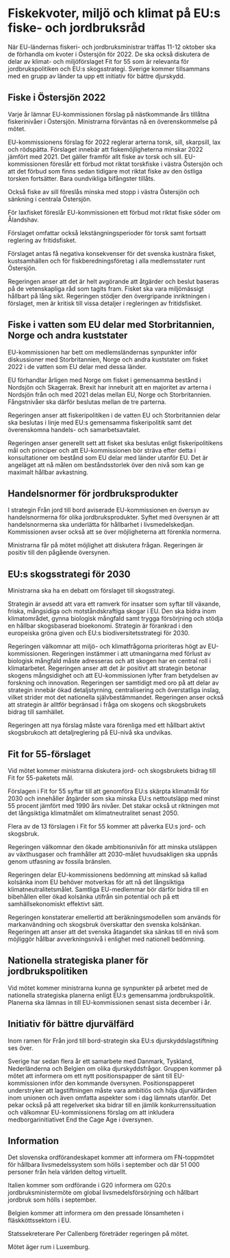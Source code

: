 # Fiskekvoter, miljö och klimat på EU:s fiske- och jordbruksråd

När EU\-ländernas fiskeri\- och jordbruksministrar träffas 11\-12 oktober ska de förhandla om kvoter i Östersjön för 2022\. De ska också diskutera de delar av klimat\- och miljöförslaget Fit for 55 som är relevanta för jordbrukspolitiken och EU:s skogsstrategi. Sverige kommer tillsammans med en grupp av länder ta upp ett initiativ för bättre djurskydd.


## Fiske i Östersjön 2022

Varje år lämnar EU\-kommissionen förslag på nästkommande års tillåtna fiskerinivåer i Östersjön. Ministrarna förväntas nå en överenskommelse på mötet.

EU\-kommissionens förslag för 2022 reglerar arterna torsk, sill, skarpsill, lax och rödspätta. Förslaget innebär att fiskemöjligheterna minskar 2022 jämfört med 2021\. Det gäller framför allt fiske av torsk och sill. EU\-kommissionen föreslår ett förbud mot riktat torskfiske i västra Östersjön och att det förbud som finns sedan tidigare mot riktat fiske av den östliga torsken fortsätter. Bara oundvikliga bifångster tillåts.

Också fiske av sill föreslås minska med stopp i västra Östersjön och sänkning i centrala Östersjön.

För laxfisket föreslår EU\-kommissionen ett förbud mot riktat fiske söder om Ålandshav.

Förslaget omfattar också lekstängningsperioder för torsk samt fortsatt reglering av fritidsfisket.

Förslaget antas få negativa konsekvenser för det svenska kustnära fisket, kustsamhällen och för fiskberedningsföretag i alla medlemsstater runt Östersjön.

Regeringen anser att det är helt avgörande att åtgärder och beslut baseras på de vetenskapliga råd som tagits fram. Fisket ska vara miljömässigt hållbart på lång sikt. Regeringen stödjer den övergripande inriktningen i förslaget, men är kritisk till vissa detaljer i regleringen av fritidsfisket.

## Fiske i vatten som EU delar med Storbritannien, Norge och andra kuststater

EU\-kommissionen har bett om medlemsländernas synpunkter inför diskussioner med Storbritannien, Norge och andra kuststater om fisket 2022 i de vatten som EU delar med dessa länder.

EU förhandlar årligen med Norge om fisket i gemensamma bestånd i Nordsjön och Skagerrak. Brexit har inneburit att en majoritet av arterna i Nordsjön från och med 2021 delas mellan EU, Norge och Storbritannien. Fångstnivåer ska därför beslutas mellan de tre parterna.

Regeringen anser att fiskeripolitiken i de vatten EU och Storbritannien delar ska beslutas i linje med EU:s gemensamma fiskeripolitik samt det överenskomna handels\- och samarbetsavtalet.

Regeringen anser generellt sett att fisket ska beslutas enligt fiskeripolitikens mål och principer och att EU\-kommissionen bör sträva efter detta i konsultationer om bestånd som EU delar med länder utanför EU. Det är angeläget att nå målen om beståndsstorlek över den nivå som kan ge maximalt hållbar avkastning.

## Handelsnormer för jordbruksprodukter

I strategin Från jord till bord aviserade EU\-kommissionen en översyn av handelsnormerna för olika jordbruksprodukter. Syftet med översynen är att handelsnormerna ska underlätta för hållbarhet i livsmedelskedjan. Kommissionen avser också att se över möjligheterna att förenkla normerna.

Ministrarna får på mötet möjlighet att diskutera frågan. Regeringen är positiv till den pågående översynen.

## EU:s skogsstrategi för 2030

Ministrarna ska ha en debatt om förslaget till skogsstrategi.

Strategin är avsedd att vara ett ramverk för insatser som syftar till växande, friska, mångsidiga och motståndskraftiga skogar i EU. Den ska bidra inom klimatområdet, gynna biologisk mångfald samt trygga försörjning och stödja en hållbar skogsbaserad bioekonomi. Strategin är förankrad i den europeiska gröna given och EU:s biodiversitetsstrategi för 2030\.

Regeringen välkomnar att miljö\- och klimatfrågorna prioriteras högt av EU\-kommissionen. Regeringen instämmer i att utmaningarna med förlust av biologisk mångfald måste adresseras och att skogen har en central roll i klimatarbetet. Regeringen anser att det är positivt att strategin betonar skogens mångsidighet och att EU\-kommissionen lyfter fram betydelsen av forskning och innovation. Regeringen ser samtidigt med oro på att delar av strategin innebär ökad detaljstyrning, centralisering och överstatliga inslag, vilket strider mot det nationella självbestämmandet. Regeringen anser också att strategin är alltför begränsad i fråga om skogens och skogsbrukets bidrag till samhället.

Regeringen att nya förslag måste vara förenliga med ett hållbart aktivt skogsbrukoch att detaljreglering på EU\-nivå ska undvikas.

## Fit for 55\-förslaget

Vid mötet kommer ministrarna diskutera jord\- och skogsbrukets bidrag till Fit for 55\-paketets mål.

Förslagen i Fit for 55 syftar till att genomföra EU:s skärpta klimatmål för 2030 och innehåller åtgärder som ska minska EU:s nettoutsläpp med minst 55 procent jämfört med 1990 års nivåer. Det stakar också ut riktningen mot det långsiktiga klimatmålet om klimatneutralitet senast 2050\.

Flera av de 13 förslagen i Fit for 55 kommer att påverka EU:s jord\- och skogsbruk.

Regeringen välkomnar den ökade ambitionsnivån för att minska utsläppen av växthusgaser och framhåller att 2030\-målet huvudsakligen ska uppnås genom utfasning av fossila bränslen.

Regeringen delar EU\-kommissionens bedömning att minskad så kallad kolsänka inom EU behöver motverkas för att nå det långsiktiga klimatneutralitetsmålet. Samtliga EU\-medlemmar bör därför bidra till en bibehållen eller ökad kolsänka utifrån sin potential och på ett samhällsekonomiskt effektivt sätt.

Regeringen konstaterar emellertid att beräkningsmodellen som används för markanvändning och skogsbruk överskattar den svenska kolsänkan. Regeringen att anser att det svenska åtagandet ska sänkas till en nivå som möjliggör hållbar avverkningsnivå i enlighet med nationell bedömning.

## Nationella strategiska planer för jordbrukspolitiken

Vid mötet kommer ministrarna kunna ge synpunkter på arbetet med de nationella strategiska planerna enligt EU:s gemensamma jordbrukspolitik. Planerna ska lämnas in till EU\-kommissionen senast sista december i år.

## Initiativ för bättre djurvälfärd

Inom ramen för Från jord till bord\-strategin ska EU:s djurskyddslagstiftning ses över.

Sverige har sedan flera år ett samarbete med Danmark, Tyskland, Nederländerna och Belgien om olika djurskyddsfrågor. Gruppen kommer på mötet att informera om ett nytt positionspapper de sänt till EU\-kommissionen inför den kommande översynen. Positionspapperet understryker att lagstiftningen måste vara ambitiös och höja djurvälfärden inom unionen och även omfatta aspekter som i dag lämnats utanför. Det pekar också på att regelverket ska bidrar till en jämlik konkurrenssituation och välkomnar EU\-kommissionens förslag om att inkludera medborgarinitiativet End the Cage Age i översynen.

## Information

Det slovenska ordförandeskapet kommer att informera om FN\-toppmötet för hållbara livsmedelssystem som hölls i september och där 51 000 personer från hela världen deltog virtuellt.

Italien kommer som ordförande i G20 informera om G20:s jordbruksministermöte om global livsmedelsförsörjning och hållbart jordbruk som hölls i september.

Belgien kommer att informera om den pressade lönsamheten i fläskköttssektorn i EU.

Statssekreterare Per Callenberg företräder regeringen på mötet.

Mötet äger rum i Luxemburg.
